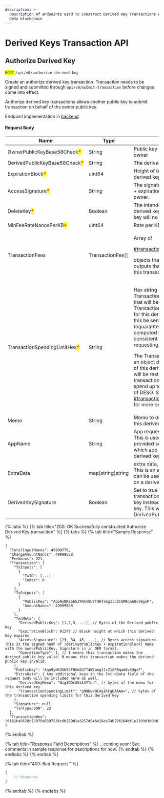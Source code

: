 ```yaml
---
description: >-
  Description of endpoints used to construct Derived Key Transactions on the
  DeSo blockchain
---
```


# Derived Keys Transaction API

## Authorize Derived Key

<mark style="color:green;">`POST`</mark> `/api/v0/authorize-derived-key`

Create an authorize derived key transaction. Transaction needs to be signed and submitted through `api/v0/submit-transaction` before changes come into effect.

Authorize derived key transactions allows another public key to submit transaction on behalf of the owner public key.

Endpoint implementation in [backend](https://github.com/deso-protocol/backend/blob/954490fee2319072a9d6af710e3a3dd21bfc4f2d/routes/transaction.go#L2646).

#### Request Body

| Name                                                          | Type               | Description                                                                                                                                                                                                                                                                                                                                                                                                                                                                                                                                                                                                                                                              |
| ------------------------------------------------------------- | ------------------ | ------------------------------------------------------------------------------------------------------------------------------------------------------------------------------------------------------------------------------------------------------------------------------------------------------------------------------------------------------------------------------------------------------------------------------------------------------------------------------------------------------------------------------------------------------------------------------------------------------------------------------------------------------------------------ |
| OwnerPublicKeyBase58Check<mark style="color:red;">\*</mark>   | String             | Public key of the derived key owner                                                                                                                                                                                                                                                                                                                                                                                                                                                                                                                                                                                                                                      |
| DerivedPublicKeyBase58Check<mark style="color:red;">\*</mark> | String             | The derived public key                                                                                                                                                                                                                                                                                                                                                                                                                                                                                                                                                                                                                                                   |
| ExpirationBlock<mark style="color:red;">\*</mark>             | uint64             | Height of block after which this derived key will no longer work.                                                                                                                                                                                                                                                                                                                                                                                                                                                                                                                                                                                                        |
| AccessSignature<mark style="color:red;">\*</mark>             | String             | The signature of hash(derived key + expiration block) made by the owner.                                                                                                                                                                                                                                                                                                                                                                                                                                                                                                                                                                                                 |
| DeleteKey<mark style="color:red;">\*</mark>                   | Boolean            | The intended operation on the derived key. If true, this derived key will no longer be valid.                                                                                                                                                                                                                                                                                                                                                                                                                                                                                                                                                                            |
| MinFeeRateNanosPerKB<mark style="color:red;">\*</mark>        | uint64             | Rate per KB                                                                                                                                                                                                                                                                                                                                                                                                                                                                                                                                                                                                                                                              |
| TransactionFees                                               | TransactionFee\[]  | <p>Array of</p><p><a data-mention href="./#transactionfee">#transactionfee</a></p><p>objects that define additional outputs that need to be added to this transaction</p>                                                                                                                                                                                                                                                                                                                                                                                                                                                                                                |
| TransactionSpendingLimitHex<mark style="color:red;">\*</mark> | String             | <p>Hex string representing a TransactionSpendingLimit struct that will be merged with the TransactionSpendingLimitTracker for this derived key. We require this be sent as a hex in order toguarantee that the AccessHash computed from this value is consistent with what the user is requesting.</p><p>The TransactionSpendingLimit is an object defining the permissions of this derived key. Derived key will be restricted to certain transaction types and can only spend up to the specified amount of DESO. See the section on <a data-mention href="../api/#transactionspendinglimitresponse">#transactionspendinglimitresponse</a> for more details.      </p> |
| Memo                                                          | String             | Memo to describe the purpose of this derived key                                                                                                                                                                                                                                                                                                                                                                                                                                                                                                                                                                                                                         |
| AppName                                                       | String             | App requested this derived key. This is used if a memo is not provided so a user can remember which app has access with this derived key.                                                                                                                                                                                                                                                                                                                                                                                                                                                                                                                                |
| ExtraData                                                     | map\[string]string | extra data, values must be strings. This is an arbitrary json object that can be used to add extra metadata on a derived key                                                                                                                                                                                                                                                                                                                                                                                                                                                                                                                                             |
| DerivedKeySignature                                           | Boolean            | Set to true if you intend to sign this transaction with the derived public key instead of the owner public key. This will add the DerivedPublicKey to ExtraData                                                                                                                                                                                                                                                                                                                                                                                                                                                                                                          |

{% tabs %}
{% tab title="200: OK Successfully constructed Authorize Derived Key transaction" %}
{% tabs %}
{% tab title="Sample Response" %}
```json5
{
  "TotalInputNanos": 49999779,
  "ChangeAmountNanos": 49999558,
  "FeeNanos": 221,
  "Transaction": {
    "TxInputs": [
      {
        "TxID": [...],
        "Index": 0
      }
    ],
    "TxOutputs": [
      {
        "PublicKey": "Aqo9yNKZ6h5JFN5mSU7T4W7amg1lcZ1SPBqaA8v59gxF",
        "AmountNanos": 49999558
      }
    ],
    "TxnMeta": {
      "DerivedPublicKey": [1,2,3, ...], // Bytes of the Derived public key 
      "ExpirationBlock": 91273 // Block height at which this derived key expires
      "AccessSignature": [23, 34, 45, ...], // Bytes access signature. This is the signed hash of (derivedPublicKey + expirationBlock) made with the ownerPublicKey. Signature is in DER format.
      "OperationType": 1, // 1 means this transaction makes the derived public key valid. 0 means this transaction makes the derived public key invalid.
    },
    "PublicKey": "Aqo9yNKZ6h5JFN5mSU7T4W7amg1lcZ1SPBqaA8v59gxF",
    "ExtraData": { Any additional keys in the ExtraData field of the request body will be included here as well.
      "DerivedKeyMemo": "Nzg3ODc5Nzk3YTdh", // bytes of the memo for this derived key
      "TransactionSpendingLimit": "gNDbw/QCAgIKFgEAAAA=", // bytes of the transaction spending limits for this derived key
    },
    "Signature": null,
    "TxnTypeJSON": 22
  },
  "TransactionHex": "0161b49620c72975d8397836c6b28981a0257d846e28ee74b296264bf1e2109036000102aa3dc8d299ea1e4914de66494ed3e16eda9a0d65719d523c1a9a03cbf9f60c45c6ddeb17152167f80ea6908b93cca921a2a49ef268ad373756b5ba45aff4e06bf7a31f7f20c0012102aa3dc8d299ea1e4914de66494ed3e16eda9a0d65719d523c1a9a03cbf9f60c450000"
}
```
{% endtab %}

{% tab title="Response Field Descriptions" %}
...coming soon! See comments in sample response for descriptions for now.
{% endtab %}
{% endtabs %}
{% endtab %}

{% tab title="400: Bad Request " %}
```javascript
{
    // Response
}
```
{% endtab %}
{% endtabs %}
